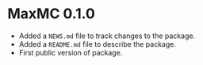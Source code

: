 # MaxMC 0.1.0

* Added a `NEWS.md` file to track changes to the package.
* Added a `README.md` file to describe the package.
* First public version of package.
